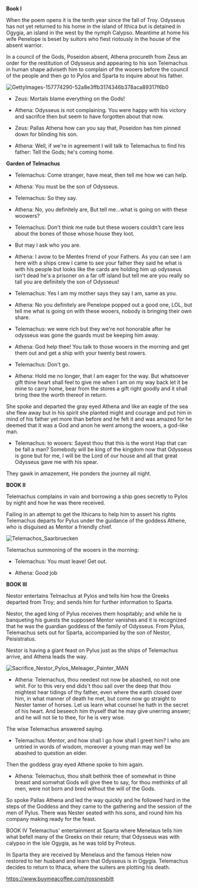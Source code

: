 **Book I**

When the poem opens it is the tenth year since the fall of Troy. Odysseus has not yet returned to his home in the island of Ithica but is detained in Ogygia, an island in the west by the nymph Calypso. Meantime at home his wife Penelope is beset by suitors who fiest riotously in the house of the absent warrior.

In a council of the Gods, Poseidon absent, Athena procureth from Zeus an order for the restitution of Odysseus and appearing to his son Telemachus in human shape adviseth him to complain of the wooers before the council of the people and then go to Pylos and Sparta to inquire about his father.

![GettyImages-157774290-52a8e3ffb3174346b378aca89317f6b0](https://user-images.githubusercontent.com/66383118/123524866-42d4b800-d68a-11eb-9dd8-4eb64806298f.jpg)




* Zeus: Mortals blame everything on the Gods!

* Athena: Odysseus is not complaining. You were happy with his victory and sacrifce then but seem to have forgotten about that now.

* Zeus: Pallas Athena how can you say that, Poseidon has him pinned down for blinding his son.

* Athena: Well, if we're in agreement I will talk to Telemachus to find his father: Tell the Gods; he's coming home.

**Garden of Telmachus**

* Telemachus: Come stranger, have meat, then tell me how we can help.

* Athena: You must be the son of Odysseus.

* Telemachus: So they say.

* Athena: No, you definitely are, But tell me...what is going on with these woowers? 

* Telemachus: Don't think me rude but these wooers couldn't care less about the bones of those whose house they loot.
* But may I ask who you are.

* Athena: I avow to be Mentes friend of your Fathers. As you can see I am here with a ships crew I came to see your father they said he what is with his people but looks like the cards are holding him up odysseus isn't dead he's a prisoner on a far off island but tell me are you really so tall you are definitely the son of Odysseus!

* Telemachus: Yes I am my mother says they say I am, same as you.

* Athena: No you definitely are Penelope popped out a good one, LOL, but tell me what is going on with these wooers, nobody is bringing their own share.

* Telemachus: we were rich but they we're not honorable after he odysseus was gone the guards must be keeping him away.

* Athena: God help thee! You talk to those wooers in the morning and get them out and get a ship with your twenty best rowers. 

* Telemachus: Don't go.

* Athena: Hold me no longer, that I am eager for the way. But whatsoever gift thine heart shall feel to give me when I am on my way back let it be mine to carry home, bear from the stores a gift right goodly and it shall bring thee the worth thereof in return.

She spoke and departed the gray eyed Athena and like an eagle of the sea she flew away but in his spirit she planted might and courage and put him in mind of his father yet more than before and he felt it and was amazed for he deemed that it was a God and anon he went among the wooers, a god-like man.

* Telemachus: to wooers: Sayest thou that this is the worst Hap that can be fall a man? Somebody will be king of the kingdom now that Odysseus is gone but for me, I will be the Lord of our house and all that great Odysseus gave me with his spear.

They gawk in amazement, He ponders the journey all night.

**BOOK II**

Telemachus complains in vain and borrowing a ship goes secretly to Pylos by night and how he was there received.

Failing in an attempt to get the Ithicans to help him to assert his rights Telemachus departs for Pylus under the guidance of the goddess Athene, who is disguised as Mentor a friendly chief.


![Telemachos_Saarbruecken](https://user-images.githubusercontent.com/66383118/123525451-f7bca400-d68d-11eb-964e-9cd44aff03ca.jpg)

Telemachus summoning of the wooers in the morning:
* Telemachus: You must leave! Get out.

* Athena: Good job

**BOOK III**

Nestor entertains Telmachus at Pylos and tells him how the Greeks departed from Troy; and sends him for further information to Sparta.

Nestor, the aged king of Pylus receives them hospitably; and while he is banqueting his guests the supposed Mentor vanishes and it is recognized that he was the guardian goddess of the family of Odysseus. From Pylus, Telemachus sets out for Sparta, accompanied by the son of Nestor, Peisistratus.

Nestor is having a giant feast on Pylus just as the ships of Telemachus arrive, and Athena leads the way.

![Sacrifice_Nestor_Pylos_Meleager_Painter_MAN](https://user-images.githubusercontent.com/66383118/123713432-a2b99300-d831-11eb-8f72-0c3c97c84ce4.jpeg)

* Athena: Telemachus, thou needest not now be abashed, no not one whit. For to this very end dids't thou sail over the deep that thou mightest hear tidings of thy father, even where the earth closed over him, in what manner of death he met, but come now go straight to Nester tamer of horses. Let us learn what counsel he hath in the secret of his heart. And beseech him thyself that he may give unerring answer; and he will not lie to thee, for he is very wise.

The wise Telemachus answered saying.

* Telemachus: Mentor, and how shall I go how shall I greet him? I who am untried in words of wisdom, moreover a young man may well be abashed to question an elder.

Then the goddess gray eyed Athene spoke to him again.

* Athena: Telemachus, thou shalt bethink thee of somewhat in thine breast and somwhat Gods will give thee to say, for thou methinks of all men, were not born and bred without the will of the Gods.

So spoke Pallas Athena and led the way quickly and he followed hard in the steps of the Goddess and they came to the gathering and the session of the men of Pylus. There was Nester seated with his sons, and round him his company making ready for the feast.

BOOK IV
Telemachus' entertainment at Sparta where Menelaus tells him what befell many of the Greeks on their return; that Odysseus was with calypso in the isle Ogygia, as he was told by Proteus.

In Sparta they are received by Menelaus and the famous Helen now restored to her husband and learn that Odysseus is in Ogygia. Telemachus decides to return to Ithaca, where the suiters are plotting his death.



https://www.buymeacoffee.com/rossnesbitt
